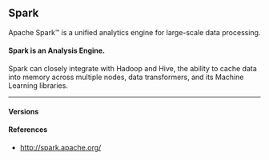 ## Spark

Apache Spark™ is a unified analytics engine for large-scale data processing.

#### Spark is an Analysis Engine. 
Spark can closely integrate with Hadoop and Hive, the ability to cache data into memory across multiple nodes, data transformers, and its Machine Learning libraries.

-------------------------------------------------------------------------------------
#### Versions

#### References
* http://spark.apache.org/

